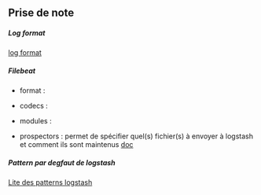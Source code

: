 Prise de note
-------
##### Log format
[log format](http://docs.openio.io/master/source/admin-guide/operations_log_format.html)
##### Filebeat
* format :
* codecs :
* modules :

* prospectors : permet de spécifier quel(s) fichier(s) à envoyer à logstash et comment ils sont maintenus   [doc](https://www.elastic.co/guide/en/beats/filebeat/current/configuration-filebeat-options.html)



##### Pattern par degfaut de logstash
[ Lite des patterns logstash](https://github.com/logstash-plugins/logstash-patterns-core/blob/master/patterns/grok-patterns)
